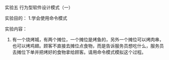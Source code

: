 实验五  行为型软件设计模式（一）

实验目的：
1.学会使用命令模式

实验内容：
1. 有一个烧烤城，有两个摊位，一个摊位是烤鱼的，另外一个摊位可以烤肉串，也可以烤鸡翅。顾客不直接去摊位点食物，而是告诉服务员想吃什么，服务员去摊位下单并把烤好的食物拿给顾客。请用命令模式模拟这个过程。
